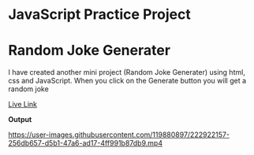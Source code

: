 # JavaScript Practice Project

# Random Joke Generater

I have created another mini project (Random Joke Generater) using html, css and JavaScript. When you click on the Generate button you will get a random joke

[Live Link](https://rafeahmad-js-random-joke-generator.netlify.app/)

**Output**

https://user-images.githubusercontent.com/119880897/222922157-256db657-d5b1-47a6-ad17-4ff991b87db9.mp4

